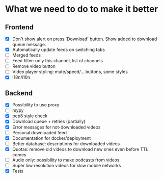 What we need to do to make it better
====================================

## Frontend
* [x] Don't show alert on press 'Download' button. Show added to download queue message.
* [x] Automatically update feeds on switching tabs
* [ ] Merged feeds
* [ ] Feed filter: only this channel, list of channels
* [ ] Remove video button
* [ ] Video player styling: mute/speed/... buttons, some styles
* [x] i18n/i10n

## Backend
* [x] Possibility to use proxy
* [ ] mypy
* [x] pep8 style check
* [x] Download queue + retries (partially)
* [x] Error messages for not-downloaded videos
* [ ] Personal downloaded feed
* [x] Documentation for docker/deployment
* [ ] Better database: descriptions for downloaded videos
* [x] Quotas: remove old videos to download new ones even before TTL comes
* [ ] Audio only: possibility to make podcasts from videos
* [ ] Super low resolution videos for slow mobile networks
* [x] Tests
